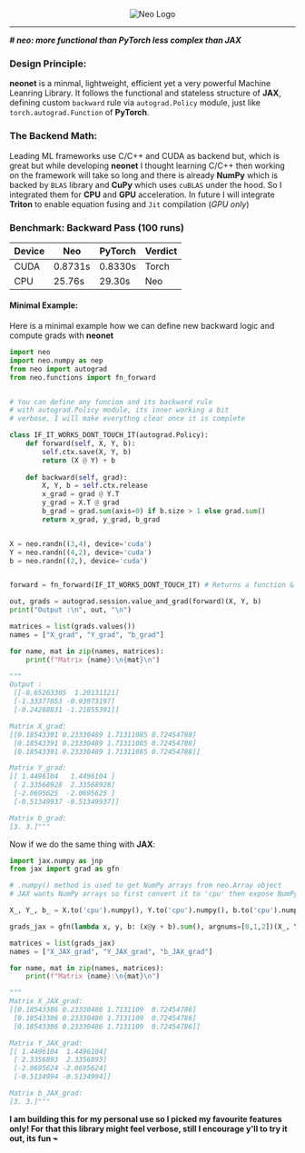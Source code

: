 <p align="center">
  <picture>
    <source media="(prefers-color-scheme: dark)" srcset="neo/media/neo_d_git1.png">
    <source media="(prefers-color-scheme: light)" srcset="neo/media/neo_l1.png">
    <img alt="Neo Logo" src="neo_logo_light.png" width="auto">
  </picture>
</p>


---


***# neo: more functional than PyTorch less complex than JAX***

### Design Principle:
**neonet** is a minmal, lightweight, efficient yet a very powerful Machine Leanring Library. It follows the functional and stateless structure of **JAX**, defining custom `backward` rule via `autograd.Policy` module, just like `torch.autograd.Function` of **PyTorch**. 


### The Backend Math:
Leading ML frameworks use C/C++ and CUDA as backend but, which is great but while developing **neonet** I thought learning C/C++ then working on the framework will take so long and there is already **NumPy** which is backed by `BLAS` library and **CuPy** which uses `cuBLAS` under the hood. So I integrated them for **CPU** and **GPU** acceleration.
In future I will integrate **Triton** to enable equation fusing and `Jit` compilation (*GPU only*)


### Benchmark: Backward Pass (100 runs)
| Device | Neo | PyTorch | Verdict |
|--------|-----|---------|---------|
| CUDA   | 0.8731s | 0.8330s | Torch |
| CPU    | 25.76s  | 29.30s  | Neo |


#### Minimal Example:
Here is a minimal example how we can define new backward logic and compute grads with **neonet**

```python
import neo
import neo.numpy as nep
from neo import autograd
from neo.functions import fn_forward


# You can define any funcion and its backward rule
# with autograd.Policy module, its inner working a bit
# verbose, I will make everythng clear once it is complete

class IF_IT_WORKS_DONT_TOUCH_IT(autograd.Policy):
    def forward(self, X, Y, b):
        self.ctx.save(X, Y, b)
        return (X @ Y) + b
    
    def backward(self, grad):
        X, Y, b = self.ctx.release
        x_grad = grad @ Y.T
        y_grad = X.T @ grad
        b_grad = grad.sum(axis=0) if b.size > 1 else grad.sum()
        return x_grad, y_grad, b_grad


X = neo.randn((3,4), device='cuda')
Y = neo.randn((4,2), device='cuda')
b = neo.randn((2,), device='cuda')


forward = fn_forward(IF_IT_WORKS_DONT_TOUCH_IT) # Returns a function & record nodes 

out, grads = autograd.session.value_and_grad(forward)(X, Y, b)
print("Output :\n", out, "\n")

matrices = list(grads.values())
names = ["X_grad", "Y_grad", "b_grad"]

for name, mat in zip(names, matrices):
    print(f"Matrix {name}:\n{mat}\n")

"""
Output :
 [[-0.65263305  1.20131121]
 [-1.33377853 -0.93973197]
 [-0.24288831 -1.21855391]] 

Matrix X_grad:
[[0.18543391 0.23330489 1.71311085 0.72454788]
 [0.18543391 0.23330489 1.71311085 0.72454788]
 [0.18543391 0.23330489 1.71311085 0.72454788]]

Matrix Y_grad:
[[ 1.4496104   1.4496104 ]
 [ 2.33568928  2.33568928]
 [-2.0695625  -2.0695625 ]
 [-0.51349937 -0.51349937]]

Matrix b_grad:
[3. 3.]"""

```

Now if we do the same thing with **JAX**:

```python
import jax.numpy as jnp
from jax import grad as gfn

# .numpy() method is used to get NumPy arrays from neo.Array object 
# JAX wants NumPy arrays so first convert it to 'cpu' then expose NumPy arrays

X_, Y_, b_ = X.to('cpu').numpy(), Y.to('cpu').numpy(), b.to('cpu').numpy()

grads_jax = gfn(lambda x, y, b: (x@y + b).sum(), argnums=[0,1,2])(X_, Y_, b_)

matrices = list(grads_jax)
names = ["X_JAX_grad", "Y_JAX_grad", "b_JAX_grad"]

for name, mat in zip(names, matrices):
    print(f"Matrix {name}:\n{mat}\n")

"""
Matrix X_JAX_grad:
[[0.18543386 0.23330486 1.7131109  0.72454786]
 [0.18543386 0.23330486 1.7131109  0.72454786]
 [0.18543386 0.23330486 1.7131109  0.72454786]]

Matrix Y_JAX_grad:
[[ 1.4496104  1.4496104]
 [ 2.3356893  2.3356893]
 [-2.0695624 -2.0695624]
 [-0.5134994 -0.5134994]]

Matrix b_JAX_grad:
[3. 3.]"""

```
**I am building this for my personal use so I picked my favourite features only! For that this library might feel verbose, still I encourage y'll to try it out, its fun ⌁**